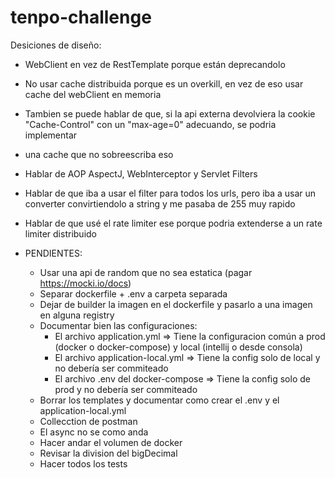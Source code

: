 # tenpo-challenge

Desiciones de diseño:

- WebClient en vez de RestTemplate porque están deprecandolo
- No usar cache distribuida porque es un overkill, en vez de eso usar cache del webClient en memoria
- Tambien se puede hablar de que, si la api externa devolviera la cookie "Cache-Control" con un "max-age=0" adecuando, se podria implementar
- una cache que no sobreescriba eso
- Hablar de AOP AspectJ, WebInterceptor y Servlet Filters
- Hablar de que iba a usar el filter para todos los urls, pero iba a usar un converter convirtiendolo a string y me pasaba de 255 muy rapido
- Hablar de que usé el rate limiter ese porque podria extenderse a un rate limiter distribuido

- PENDIENTES:
  - Usar una api de random que no sea estatica (pagar https://mocki.io/docs)
  - Separar dockerfile + .env a carpeta separada
  - Dejar de builder la imagen en el dockerfile y pasarlo a una imagen en alguna registry
  - Documentar bien las configuraciones:
    - El archivo application.yml => Tiene la configuracion común a prod (docker o docker-compose) y local (intellij o desde consola)
    - El archivo application-local.yml => Tiene la config solo de local y no debería ser commiteado
    - El archivo .env del docker-compose => Tiene la config solo de prod y no debería ser commiteado
  - Borrar los templates y documentar como crear el .env y el application-local.yml
  - Collecction de postman
  - El async no se como anda
  - Hacer andar el volumen de docker
  - Revisar la division del bigDecimal
  - Hacer todos los tests